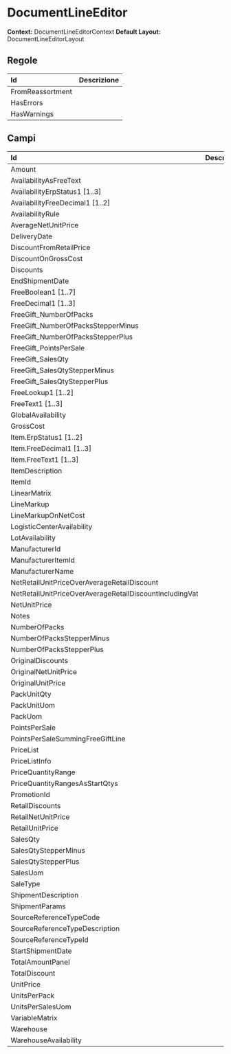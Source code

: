 # DocumentLineEditor

**Context:** DocumentLineEditorContext
**Default Layout:** DocumentLineEditorLayout


## Regole

| Id | Descrizione | 
| :--- | :--- | 
| FromReassortment |  | 
| HasErrors |  | 
| HasWarnings |  | 

## Campi

| Id | Descrizione | 
| :--- | :--- | 
| Amount |  | 
| AvailabilityAsFreeText |  | 
| AvailabilityErpStatus1 \[1..3\] |  | 
| AvailabilityFreeDecimal1 \[1..2\] |  | 
| AvailabilityRule |  | 
| AverageNetUnitPrice |  | 
| DeliveryDate |  | 
| DiscountFromRetailPrice |  | 
| DiscountOnGrossCost |  | 
| Discounts |  | 
| EndShipmentDate |  | 
| FreeBoolean1 \[1..7\] |  | 
| FreeDecimal1 \[1..3\] |  | 
| FreeGift_NumberOfPacks |  | 
| FreeGift_NumberOfPacksStepperMinus |  | 
| FreeGift_NumberOfPacksStepperPlus |  | 
| FreeGift_PointsPerSale |  | 
| FreeGift_SalesQty |  | 
| FreeGift_SalesQtyStepperMinus |  | 
| FreeGift_SalesQtyStepperPlus |  | 
| FreeLookup1 \[1..2\] |  | 
| FreeText1 \[1..3\] |  | 
| GlobalAvailability |  | 
| GrossCost |  | 
| Item.ErpStatus1 \[1..2\] |  | 
| Item.FreeDecimal1 \[1..3\] |  | 
| Item.FreeText1 \[1..3\] |  | 
| ItemDescription |  | 
| ItemId |  | 
| LinearMatrix |  | 
| LineMarkup |  | 
| LineMarkupOnNetCost |  | 
| LogisticCenterAvailability |  | 
| LotAvailability |  | 
| ManufacturerId |  | 
| ManufacturerItemId |  | 
| ManufacturerName |  | 
| NetRetailUnitPriceOverAverageRetailDiscount |  | 
| NetRetailUnitPriceOverAverageRetailDiscountIncludingVat |  | 
| NetUnitPrice |  | 
| Notes |  | 
| NumberOfPacks |  | 
| NumberOfPacksStepperMinus |  | 
| NumberOfPacksStepperPlus |  | 
| OriginalDiscounts |  | 
| OriginalNetUnitPrice |  | 
| OriginalUnitPrice |  | 
| PackUnitQty |  | 
| PackUnitUom |  | 
| PackUom |  | 
| PointsPerSale |  | 
| PointsPerSaleSummingFreeGiftLine |  | 
| PriceList |  | 
| PriceListInfo |  | 
| PriceQuantityRange |  | 
| PriceQuantityRangesAsStartQtys |  | 
| PromotionId |  | 
| RetailDiscounts |  | 
| RetailNetUnitPrice |  | 
| RetailUnitPrice |  | 
| SalesQty |  | 
| SalesQtyStepperMinus |  | 
| SalesQtyStepperPlus |  | 
| SalesUom |  | 
| SaleType |  | 
| ShipmentDescription |  | 
| ShipmentParams |  | 
| SourceReferenceTypeCode |  | 
| SourceReferenceTypeDescription |  | 
| SourceReferenceTypeId |  | 
| StartShipmentDate |  | 
| TotalAmountPanel |  | 
| TotalDiscount |  | 
| UnitPrice |  | 
| UnitsPerPack |  | 
| UnitsPerSalesUom |  | 
| VariableMatrix |  | 
| Warehouse |  | 
| WarehouseAvailability |  | 

